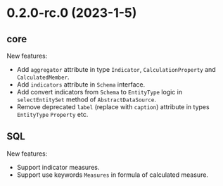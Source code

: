 <a name="0.2.0-rc.0"></a>

# 0.2.0-rc.0 (2023-1-5)

## core

New features:

* Add `aggregator` attribute in type `Indicator`, `CalculationProperty` and `CalculatedMember`.
* Add `indicators` attribute in `Schema` interface.
* Add convert indicators from `Schema` to `EntityType` logic in `selectEntitySet` method of `AbstractDataSource`.
* Remove deprecated `label` (replace with `caption`) attribute in types `EntityType` `Property` etc.

## SQL

New features:

* Support indicator measures.
* Support use keywords `Measures` in formula of calculated measure.

